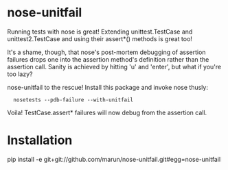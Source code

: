 # nose-unitfail

  Running tests with nose is great!  Extending unittest.TestCase and
  unittest2.TestCase and using their assert*() methods is great too!

  It's a shame, though, that nose's post-mortem debugging of assertion
  failures drops one into the assertion method's definition rather
  than the assertion call.  Sanity is achieved by hitting 'u' and
  'enter', but what if you're too lazy?

  nose-unitfail to the rescue!  Install this package and invoke nose thusly:

      nosetests --pdb-failure --with-unitfail

  Voila! TestCase.assert* failures will now debug from the assertion call.

# Installation

  pip install -e git+git://github.com/marun/nose-unitfail.git#egg=nose-unitfail
